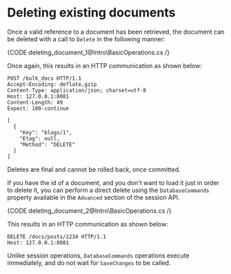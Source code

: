 ﻿# Deleting existing documents

Once a valid reference to a document has been retrieved, the document can be deleted with a call to `Delete` in the following manner:

{CODE deleting_document_1@Intro\BasicOperations.cs /}

Once again, this results in an HTTP communication as shown below:

    POST /bulk_docs HTTP/1.1
    Accept-Encoding: deflate,gzip
    Content-Type: application/json; charset=utf-8
    Host: 127.0.0.1:8081
    Content-Length: 49
    Expect: 100-continue

    [
      {
        "Key": "blogs/1",
        "Etag": null,
        "Method": "DELETE"
      }
    ]
	
Deletes are final and cannot be rolled back, once committed.

If you have the id of a document, and you don't want to load it just in order to delete it, you can perform a direct delete using the `DatabaseCommands` property available in the `Advanced` section of the session API.

{CODE deleting_document_2@Intro\BasicOperations.cs /}

This results in an HTTP communication as shown below:

    DELETE /docs/posts/1234 HTTP/1.1
    Host: 127.0.0.1:8081
    
    
Unlike session operations, `DatabaseCommands` operations execute immediately, and do not wait for `SaveChanges` to be called.